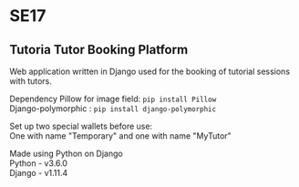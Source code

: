 # SE17

## Tutoria Tutor Booking Platform

Web application written in Django used for the booking of tutorial sessions with tutors.

Dependency Pillow for image field: ```pip install Pillow```  
Django-polymorphic : ```pip install django-polymorphic```

Set up two special wallets before use:  
One with name "Temporary" and one with name "MyTutor"  
  
Made using Python on Django  
Python - v3.6.0  
Django - v1.11.4  